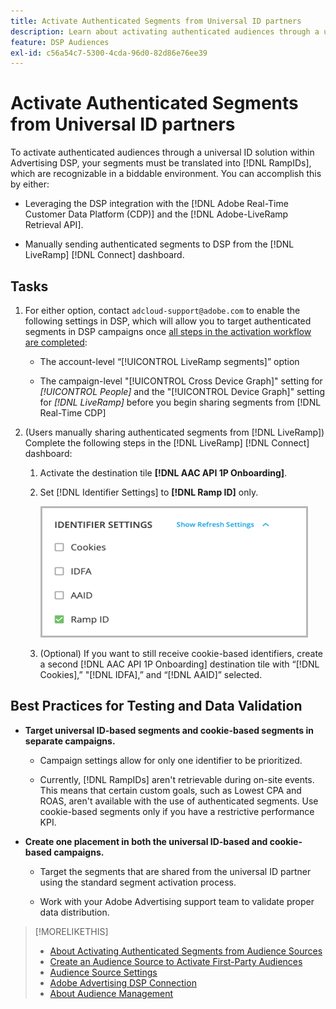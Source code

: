 ```yaml
---
title: Activate Authenticated Segments from Universal ID partners
description: Learn about activating authenticated audiences through a universal ID solution.
feature: DSP Audiences
exl-id: c56a54c7-5300-4cda-96d0-82d86e76ee39
---
```

# Activate Authenticated Segments from Universal ID partners 

<!-- How much of this intro and Tasks sections are applicable to other ID partners? Re-word/reorganize accordingly. -->

To activate authenticated audiences through a universal ID solution within Advertising DSP, your segments must be translated into [!DNL RampIDs], which are recognizable in a biddable environment. You can accomplish this by either:

* Leveraging the DSP integration with the [!DNL Adobe Real-Time Customer Data Platform (CDP)] and the [!DNL Adobe-LiveRamp Retrieval API].

* Manually sending authenticated segments to DSP from the [!DNL LiveRamp] [!DNL Connect] dashboard.

## Tasks

1. For either option, contact `adcloud-support@adobe.com` to enable the following settings in DSP, which will allow you to target authenticated segments in DSP campaigns once [all steps in the activation workflow are completed](source-adobe-rtcdp.md):

    * The account-level “[!UICONTROL LiveRamp segments]” option

    * The campaign-level "[!UICONTROL Cross Device Graph]" setting for *[!UICONTROL People]* and the "[!UICONTROL Device Graph]" setting for *[!DNL LiveRamp]* before you begin sharing segments from [!DNL Real-Time CDP]

1. (Users manually sharing authenticated segments from [!DNL LiveRamp]) Complete the following steps in the [!DNL LiveRamp] [!DNL Connect] dashboard:

    1. Activate the destination tile **[!DNL AAC API 1P Onboarding]**.

    1. Set [!DNL Identifier Settings] to **[!DNL Ramp ID]** only.

       ![Identifier settings](/help/dsp/assets/liveramp-tile-settings.png)

    1. (Optional) If you want to still receive cookie-based identifiers, create a second [!DNL AAC API 1P Onboarding] destination tile with “[!DNL Cookies],” "[!DNL IDFA],” and “[!DNL AAID]” selected.

## Best Practices for Testing and Data Validation

* **Target universal ID-based segments and cookie-based segments in separate campaigns.**

  * Campaign settings allow for only one identifier to be prioritized.

  * Currently, [!DNL RampIDs] aren't retrievable during on-site events. This means that certain custom goals, such as Lowest CPA and ROAS, aren't available with the use of authenticated segments. Use cookie-based segments only if you have a restrictive performance KPI.<!-- get update on this, and if it applies to other ID types too -->

* **Create one placement in both the universal ID-based and cookie-based campaigns.**

  * Target the segments that are shared from the universal ID partner using the standard segment activation process.

  * Work with your Adobe Advertising support team to validate proper data distribution.

>[!MORELIKETHIS]
>
>* [About Activating Authenticated Segments from Audience Sources](source-about.md)
>* [Create an Audience Source to Activate First-Party Audiences](source-create.md)
>* [Audience Source Settings](source-settings.md)
>* [Adobe Advertising DSP Connection](https://experienceleague.adobe.com/docs/experience-platform/destinations/catalog/advertising/adobe-advertising-cloud-connection.html)
>* [About Audience Management](/help/dsp/audiences/audience-about.md)
